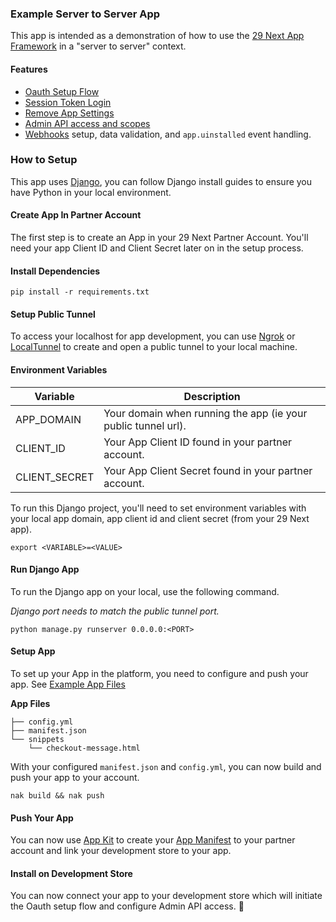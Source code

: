### Example Server to Server App

This app is intended as a demonstration of how to use the [29 Next App Framework](https://developers.29next.com/apps/) in a "server to server" context.

#### Features

* [Oauth Setup Flow](https://developers.29next.com/docs/apps/oauth/)
* [Session Token Login](https://developers.29next.com/docs/apps/oauth/session-auth/)
* [Remove App Settings](https://developers.29next.com/docs/apps/settings/)
* [Admin API access and scopes](https://developers.29next.com/docs/api/admin/permissions/)
* [Webhooks](https://developers.29next.com/docs/webhooks/) setup, data validation, and `app.uinstalled` event handling.


### How to Setup

This app uses [Django](https://docs.djangoproject.com/en/4.1/intro/install/), you can follow Django install guides to ensure you have Python in your local environment.

#### Create App In Partner Account
The first step is to create an App in your 29 Next Partner Account. You'll need your app Client ID and Client Secret later on in the setup process.

#### Install Dependencies
```
pip install -r requirements.txt
```
#### Setup Public Tunnel

To access your localhost for app development, you can use [Ngrok](https://ngrok.com/) or [LocalTunnel](https://localtunnel.github.io/www/) to create and open a public tunnel to your local machine.

#### Environment Variables

| Variable | Description|
|--- | --- |
|APP_DOMAIN| Your domain when running the app (ie your public tunnel url).|
|CLIENT_ID| Your App Client ID found in your partner account. |
|CLIENT_SECRET| Your App Client Secret found in your partner account. |

To run this Django project, you'll need to set environment variables with your local app domain, app client id and client secret (from your 29 Next app).

```
export <VARIABLE>=<VALUE>
```

#### Run Django App

To run the Django app on your local, use the following command.

*Django port needs to match the public tunnel port.*

```
python manage.py runserver 0.0.0.0:<PORT>
```

#### Setup App

To set up your App in the platform, you need to configure and push your app. See [Example App Files](/29next/example-app/tree/main/29next-app)

**App Files**
```
├── config.yml
├── manifest.json
└── snippets
    └── checkout-message.html
```

With your configured `manifest.json` and `config.yml`, you can now build and push your app to your account.
```
nak build && nak push
```

#### Push Your App

You can now use [App Kit](https://developers.29next.com/apps/app-kit/) to create your [App Manifest](https://developers.29next.com/apps/manifest/) to your partner account and link your development store to your app.


#### Install on Development Store
You can now connect your app to your development store which will initiate the Oauth setup flow and configure Admin API access. :tada:
